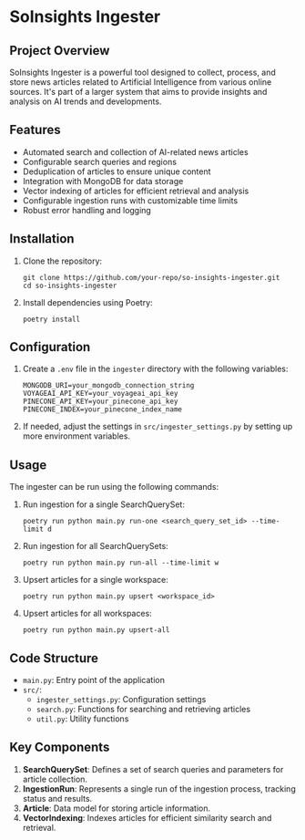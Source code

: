 # SoInsights Ingester

## Project Overview

SoInsights Ingester is a powerful tool designed to collect, process, and store news articles related to Artificial Intelligence from various online sources. It's part of a larger system that aims to provide insights and analysis on AI trends and developments.

## Features

- Automated search and collection of AI-related news articles
- Configurable search queries and regions
- Deduplication of articles to ensure unique content
- Integration with MongoDB for data storage
- Vector indexing of articles for efficient retrieval and analysis
- Configurable ingestion runs with customizable time limits
- Robust error handling and logging

## Installation

1. Clone the repository:
   ```
   git clone https://github.com/your-repo/so-insights-ingester.git
   cd so-insights-ingester
   ```

2. Install dependencies using Poetry:
   ```
   poetry install
   ```

## Configuration

1. Create a `.env` file in the `ingester` directory with the following variables:
   ```
   MONGODB_URI=your_mongodb_connection_string
   VOYAGEAI_API_KEY=your_voyageai_api_key
   PINECONE_API_KEY=your_pinecone_api_key
   PINECONE_INDEX=your_pinecone_index_name
   ```

2. If needed, adjust the settings in `src/ingester_settings.py` by setting up more environment variables.

## Usage

The ingester can be run using the following commands:

1. Run ingestion for a single SearchQuerySet:
   ```
   poetry run python main.py run-one <search_query_set_id> --time-limit d
   ```

2. Run ingestion for all SearchQuerySets:
   ```
   poetry run python main.py run-all --time-limit w
   ```

3. Upsert articles for a single workspace:
   ```
   poetry run python main.py upsert <workspace_id>
   ```

4. Upsert articles for all workspaces:
   ```
   poetry run python main.py upsert-all
   ```

## Code Structure

- `main.py`: Entry point of the application
- `src/`:
  - `ingester_settings.py`: Configuration settings
  - `search.py`: Functions for searching and retrieving articles
  - `util.py`: Utility functions

## Key Components

1. **SearchQuerySet**: Defines a set of search queries and parameters for article collection.
2. **IngestionRun**: Represents a single run of the ingestion process, tracking status and results.
3. **Article**: Data model for storing article information.
4. **VectorIndexing**: Indexes articles for efficient similarity search and retrieval.
